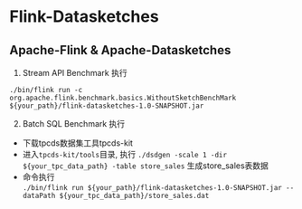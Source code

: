 # Flink-Datasketches
## Apache-Flink &amp; Apache-Datasketches

1. Stream API Benchmark 执行

`./bin/flink run -c org.apache.flink.benchmark.basics.WithoutSketchBenchMark ${your_path}/flink-datasketches-1.0-SNAPSHOT.jar`


2. Batch SQL Benchmark 执行

* 下载tpcds数据集工具tpcds-kit <br>
* 进入`tpcds-kit/tools`目录, 执行 `./dsdgen -scale 1 -dir ${your_tpc_data_path} -table store_sales`  生成store_sales表数据 <br>
* 命令执行 <br>
`./bin/flink run ${your_path}/flink-datasketches-1.0-SNAPSHOT.jar --dataPath ${your_tpc_data_path}/store_sales.dat`
